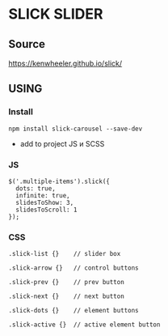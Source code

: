 # SLICK SLIDER

## Source
https://kenwheeler.github.io/slick/

## USING
### Install
`npm install slick-carousel --save-dev`  
* add to project JS и SCSS

### JS
```
$('.multiple-items').slick({
  dots: true,
  infinite: true,
  slidesToShow: 3,
  slidesToScroll: 1
});
```

### CSS
```
.slick-list {}    // slider box

.slick-arrow {}   // control buttons

.slick-prev {}    // prev button 

.slick-next {}    // next button

.slick-dots {}    // element buttons

.slick-active {}  // active element button
```